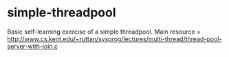 # simple-threadpool
Basic self-learning exercise of a simple threadpool.
Main resource = http://www.cs.kent.edu/~ruttan/sysprog/lectures/multi-thread/thread-pool-server-with-join.c
